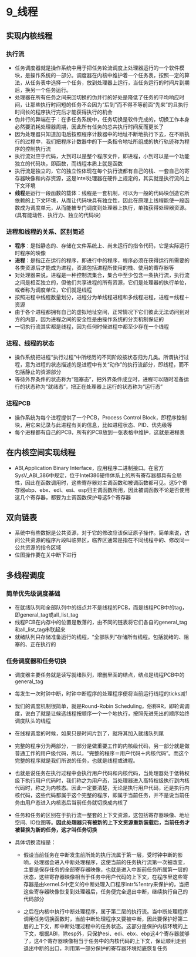 # 9_线程

## 实现内核线程

### 执行流

- 任务调度器就是操作系统中用于把任务轮流调度上处理器运行的一个软件模块，是操作系统的一部分。调度器在内核中维护着一个任务表，按照一定的算法，从任务表中选择一个任务，放到处理器上运行，当任务运行的时间片到期后，换另一个任务运行。
- 处理器在所有任务之间来回切换的伪并行的好处是降低了任务的平均响应时间，让那些执行时间短的任务不会因为“后到”而不得不等前面“先来”的且执行时间长的程序执行完后才能获得执行的机会
- 伪并行的弊端在于：在多任务系统中，任务切换是软件完成的，切换工作本身必然要消耗处理器周期，因此所有任务的总共执行时间反而更长了
- 因为处理器只知道加电后按照程序计数器中的地址不断地执行下去，在不断执行的过程中，我们把程序计数器中的下一条指令地址所组成的执行轨迹称为程序的控制执行流
- 执行流对应于代码，大到可以是整个程序文件，即进程，小到可以是一个功能独立的代码块，即函数，而线程本质上就是函数
- 执行流是独立的，它的独立性体现在每个执行流都有自己的栈、一套自己的寄存器映像和内存资源，这是Intel处理器在硬件上规定的，其实就是执行流的上下文环境
- **线程**是运行一段函数的载体：线程是一套机制，可以为一般的代码块创造它所依赖的上下文环境，从而让代码块具有独立性，因此在原理上线程能使一段函数成为调度单元，从而能被专门调度到处理器上执行，单独获得处理器资源。(具有能动性、执行力、独立的代码块)

### 进程和线程的关系、区别简述

- **程序**：是指静态的、存储在文件系统上、尚未运行的指令代码，它是实际运行时程序的映像
- **进程**：是指正在运行的程序，即进行中的程序，程序必须在获得运行所需要的各类资源后才能成为进程，资源包括进程所使用的栈、使用的寄存器等
- 对处理器来说，进程是一种控制流集合，集合中至少包含一条执行流，执行流之间是相互独立的，但他们共享进程的所有资源，它们是处理器的执行单位，或者称为调度单位，它们就是线程
- 按照进程中线程数量划分，进程分为单线程进程和多线程进程，进程＝线程＋资源
- 由于各个进程都拥有自己的虚拟地址空间，正常情况下它们彼此无法访问到对方的内部，因为进程之间的安全性是由操作系统的分页机制保证的
- 一切执行流其实都是线程，因为任何时候进程中都至少存在一个线程

### 进程、线程的状态

- 操作系统把进程“执行过程”中所经历的不同阶段按状态归为几类。所谓执行过程，意为进程的状态描述的是进程中有关“动作”的执行流部分，即线程，而不包括静止的资源部分
- 等待外界条件的状态称为“阻塞态”，把外界条件成立时，进程可以随时准备运行的状态称为“就绪态”，把正在处理器上运行的状态称为“运行态”

### 进程PCB

- 操作系统为每个进程提供了一个PCB，Process Control Block，即程序控制块，用它来记录与此进程有关的信息，比如进程状态、PID、优先级等
- 每个进程都有自己的PCB，所有的PCB放到一张表格中维护，这就是进程表

## 在内核空间实现线程

- ABI,Application Binary Interface，应用程序二进制接口。在官方SysV_ABI_386中规定，位于Intel386硬件体系上的所有寄存器都具有全局性，因此在函数调用时，这些寄存器对主调函数和被调函数都可见。这5个寄存器ebp、ebx、edi、esi、esp归主调函数所用，因此被调函数不论是否使用这几个寄存器，都要为主调函数保护号这5个寄存器

## 双向链表

- 系统中有些数据是公共资源，对于它的修改应该保证原子操作。简单来说，访问公共资源的程序片段叫临界区，临界区通常是指在不同线程中的、修改同一公共资源的指令区域
- 位图操作要在关中断下进行

## 多线程调度

### 简单优先级调度基础

- 在就绪队列和全部队列中的结点并不是线程的PCB，而是线程PCB中的tag，即general_tag或all_list_tag
- 线程PCB在内存中的位置是散落的，由不同的链表将它们各自的general_tag和all_list_tag串联起来
- 就绪队列只存储准备运行的线程，“全部队列”存储所有线程。包括就绪的、阻塞的、正在执行的

### 任务调度器和任务切换

- 调度器主要任务就是读写就绪队列，增删里面的结点，结点是线程PCB中的general_tag

- 每发生一次时钟中断，时钟中断程序的处理程序便将当前运行线程的ticks减1

- 我们的调度机制很简单，就是Round-Robin Scheduling，俗称RR，即轮询调度，说白了就是让候选线程按顺序一个一个地执行，按照先进先出的顺序始终调度队头的线程

- 在线程调度的时候，如果只是时间片到了，就将其加入就绪队列尾

- 完整的程序分为两部分，一部分是做重要工作的内核级代码，另一部分就是做普通工作的用户级代码，所以，“完整的程序＝用户代码＋内核代码”。而这个完整的程序就是我们所说的任务，也就是线程或进程。

- 也就是说任务在执行过程中会执行用户代码和内核代码，当处理器处于低特权级下执行用户代码时，我们称之为用户态，当处理器进入高特权级执行到内核代码时，称之为内核态。因此一定要清楚，无论是执行用户代码，还是执行内核代码，这些代码都属于这个完整的程序，即属于当前任务，并不是说当前任务由用户态进入内核态后当前任务就切换成内核了

- 任务和任务的区别在于执行流一整套的上下文资源，这包括寄存器映像、地址空间、IO位图等。**因此处理器只有被新的上下文资源重新装载后，当前任务才被替换为新的任务，这才叫任务切换**

- 具体切换流程是：

  - 假设当前任务在中断发生前所处的执行流属于第一层，受时钟中断的影响，处理器会进入中断处理程序，这使当前的任务执行流第一次被改变，主要是保存任务的全部寄存器映像，也就是进入中断前任务所属第一层的状态，这些寄存器映像相当于任务中用户代码的上下文，在程序里这些寄存器是由kernel.S中定义的中断处理入口程序intr%1entry来保护的，当把这些寄存器映像恢复到处理器后，任务便完全退出中断，继续执行自己的代码部分

  - 之后在内核中执行中断处理程序，属于第二层的执行流。当中断处理程序调用任务切换函数时，当前中断处理程序又要被中断，因此要保护好第二层的上下文，即中断处理过程中的任务状态。这部分是保护内核环境的上下文，根据ABI，除esp外，只保护esi、edi、ebx、ebp这4个寄存器就够了，这4个寄存器映像相当于任务中的内核代码的上下文，保证顺利走到退出中断的出口，利用第一部分保护的寄存器环境彻底恢复任务

    

